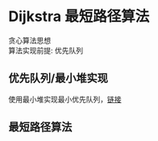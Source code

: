 # Dijkstra 最短路径算法
  
  贪心算法思想
  <br>
  算法实现前提:	优先队列

## 优先队列/最小堆实现

  使用最小堆实现最小优先队列，[链接](../sort/heap/README.md)

## 最短路径算法

  


